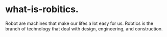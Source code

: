 # what-is-robitics.
Robot are machines that make our lifes a lot easy for us. Robtics is the branch of technology that deal with design, engineering, and construction.
